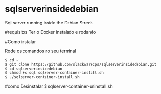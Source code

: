 # sqlserverinsidedebian
Sql server running inside the Debian Strech

#requisitos
    Ter o Docker instalado e rodando

#Como instalar 

Rode os comandos no seu terminal

    $ cd ~
    $ git clone https://github.com/slackwarecps/sqlserverinsidedebian.git
    $ cd sqlserverinsidedebian
    $ chmod +x sql sqlserver-container-install.sh
    $ ./sqlserver-container-install.sh

#como Desinstalar
    $ sqlserver-container-uninstall.sh
